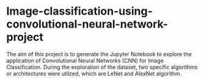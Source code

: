 # Image-classification-using-convolutional-neural-network-project

The aim of this project is to generate the Jupyter Notebook to explore the application of Convolutional Neural Networks (CNN) for Image Classification.
During the exploration of the dataset, two specific algorithms or architectures were utilzed, which are LeNet and AlexNet algorithm.
